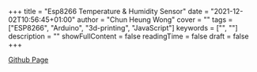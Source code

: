 +++ 
title = "Esp8266 Temperature & Humidity Sensor" 
date = "2021-12-02T10:56:45+01:00" 
author = "Chun Heung Wong" 
cover = "" 
tags = ["ESP8266", "Arduino", "3d-printing", "JavaScript"] 
keywords = ["", ""] 
description = "" 
showFullContent = false
readingTime = false 
draft = false
+++

[Github Page](https://github.com/CH-Wong/esp8266-temp-hum-sensor)